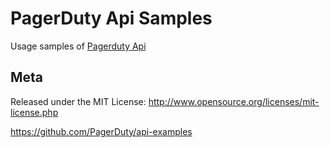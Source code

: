 PagerDuty Api Samples
=========

Usage samples of [Pagerduty Api](http://developer.pagerduty.com/)

Meta
----

Released under the MIT License: http://www.opensource.org/licenses/mit-license.php

https://github.com/PagerDuty/api-examples
